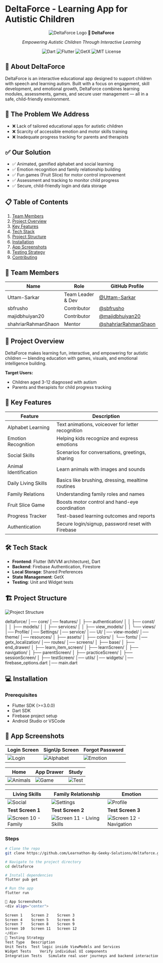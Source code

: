 # DeltaForce - Learning App for Autistic Children

<div align="center">
  
![DeltaForce Logo](https://raw.githubusercontent.com/Learnathon-By-Geeky-Solutions/deltaforce/SBF_RUSHO/voice_bridge/assets/appLogo.png)
**🧩 DeltaForce**  

*Empowering Autistic Children Through Interactive Learning*  

![Dart](https://img.shields.io/badge/Dart-0175C2?style=for-the-badge&logo=dart&logoColor=white)
![Flutter](https://img.shields.io/badge/Flutter-02569B?style=for-the-badge&logo=flutter&logoColor=white)
![GetX](https://img.shields.io/badge/GetX-239120?style=for-the-badge)
![MIT License](https://img.shields.io/badge/license-MIT-blue.svg)

</div>

## 📖 About DeltaForce

DeltaForce is an interactive educational app designed to support children with speech and learning autism. Built with a focus on engagement, skill development, and emotional growth, DeltaForce combines learning modules, assessments, games, and secure user management — all in a safe, child-friendly environment.

## 🎯 The Problem We Address

- ❌ Lack of tailored educational apps for autistic children
- ❌ Scarcity of accessible emotion and motor skills training
- ❌ Inadequate progress tracking for parents and therapists

## ✅ Our Solution

- ✅ Animated, gamified alphabet and social learning
- ✅ Emotion recognition and family relationship building
- ✅ Fun games (Fruit Slice) for motor control improvement
- ✅ Assessment and tracking to monitor child progress
- ✅ Secure, child-friendly login and data storage

## 📋 Table of Contents

1. [Team Members](#-team-members)
2. [Project Overview](#-project-overview)
3. [Key Features](#-key-features)
4. [Tech Stack](#-tech-stack)
5. [Project Structure](#-project-structure)
6. [Installation](#-installation)
7. [App Screenshots](#-app-screenshots)
8. [Testing Strategy](#-testing-strategy)
9. [Contributing](#-contributing)

## 👥 Team Members

| Name | Role | GitHub Profile |
|------|------|----------------|
| Uttam-Sarkar | Team Leader & Dev | [@Uttam-Sarkar](https://github.com/Uttam-Sarkar) |
| sbfrusho | Contributor | [@sbfrusho](https://github.com/sbfrusho) |
| majidbhuiyan20 | Contributor | [@majidbhuiyan20](https://github.com/majidbhuiyan20) |
| shahriarRahmanShaon | Mentor | [@shahriarRahmanShaon](https://github.com/shahriarRahmanShaon) |

## 🚀 Project Overview

DeltaForce makes learning fun, interactive, and empowering for autistic children — blending education with games, visuals, and emotional intelligence building.

**Target Users:**
- Children aged 3-12 diagnosed with autism
- Parents and therapists for child progress tracking

## 🌟 Key Features

| Feature | Description |
|---------|-------------|
| Alphabet Learning | Text animations, voiceover for letter recognition |
| Emotion Recognition | Helping kids recognize and express emotions |
| Social Skills | Scenarios for conversations, greetings, sharing |
| Animal Identification | Learn animals with images and sounds |
| Daily Living Skills | Basics like brushing, dressing, mealtime routines |
| Family Relations | Understanding family roles and names |
| Fruit Slice Game | Boosts motor control and hand-eye coordination |
| Progress Tracker | Test-based learning outcomes and reports |
| Authentication | Secure login/signup, password reset with Firebase |

## 🛠️ Tech Stack

- **Frontend**: Flutter (MVVM architecture), Dart
- **Backend**: Firebase Authentication, Firestore
- **Local Storage**: Shared Preferences
- **State Management**: GetX
- **Testing**: Unit and Widget tests

## 🏗️ Project Structure

![Project Structure](https://github.com/Learnathon-By-Geeky-Solutions/deltaforce/blob/SBF_RUSHO/voice_bridge/assets/Screenshot%20from%202025-04-28%2010-04-24.png)

deltaforce/
│── core/
│── features/
│ ├── authentication/
│ │ ├── const/
│ │ ├── models/
│ │ ├── services/
│ │ ├── view_models/
│ │ └── views/
│── Profile/
│── Settings/
│── service/
│── UI/
│── view-model/
│── theme/
│── resources/
│ ├── assets/
│ ├── colors/
│ └── fonts/
│── getx_localization/
│── routes/
│── screens/
│ ├── base/
│ ├── end_drawer/
│ ├── learn_item_screen/
│ ├── learnScreen/
│ ├── navigation/
│ ├── parentScreen/
│ ├── practiceScreen/
│ ├── sessionScreen/
│ ├── testScreen/
│── utils/
│── widgets/
│── firebase_options.dart
│── main.dart


## 💻 Installation

### Prerequisites
- Flutter SDK (>=3.0.0)
- Dart SDK
- Firebase project setup
- Android Studio or VSCode

## 📸 App Screenshots

<div align="center">

| Login Screen | SignUp Screen | Forgot Password |
|--------------|------------------|-----------------|
| ![Login](https://raw.githubusercontent.com/Learnathon-By-Geeky-Solutions/deltaforce/SBF_RUSHO/voice_bridge/assets/DeltaForce-20250428T033830Z-001/DeltaForce/Screenshot_20250428_092340.png) | ![Alphabet](https://raw.githubusercontent.com/Learnathon-By-Geeky-Solutions/deltaforce/SBF_RUSHO/voice_bridge/assets/DeltaForce-20250428T033830Z-001/DeltaForce/Screenshot_20250428_092347.png) | ![Emotion](https://raw.githubusercontent.com/Learnathon-By-Geeky-Solutions/deltaforce/SBF_RUSHO/voice_bridge/assets/DeltaForce-20250428T033830Z-001/DeltaForce/Screenshot_20250428_092355.png) |

| Home | App Drawer | Study |
|--------------------|-----------------|---------------|
| ![Animals](https://raw.githubusercontent.com/Learnathon-By-Geeky-Solutions/deltaforce/SBF_RUSHO/voice_bridge/assets/DeltaForce-20250428T033830Z-001/DeltaForce/Screenshot_20250428_092426.png) | ![Game](https://raw.githubusercontent.com/Learnathon-By-Geeky-Solutions/deltaforce/SBF_RUSHO/voice_bridge/assets/DeltaForce-20250428T033830Z-001/DeltaForce/Screenshot_20250428_092431.png) | ![Test](https://raw.githubusercontent.com/Learnathon-By-Geeky-Solutions/deltaforce/SBF_RUSHO/voice_bridge/assets/DeltaForce-20250428T033830Z-001/DeltaForce/Screenshot_20250428_092441.png) |

| Living Skills | Family Relationship | Emotion |
|---------------|-----------------|--------------|
| ![Social](https://raw.githubusercontent.com/Learnathon-By-Geeky-Solutions/deltaforce/SBF_RUSHO/voice_bridge/assets/DeltaForce-20250428T033830Z-001/DeltaForce/Screenshot_20250428_092456.png) | ![Settings](https://raw.githubusercontent.com/Learnathon-By-Geeky-Solutions/deltaforce/SBF_RUSHO/voice_bridge/assets/DeltaForce-20250428T033830Z-001/DeltaForce/Screenshot_20250428_092502.png) | ![Profile](https://raw.githubusercontent.com/Learnathon-By-Geeky-Solutions/deltaforce/SBF_RUSHO/voice_bridge/assets/DeltaForce-20250428T033830Z-001/DeltaForce/Screenshot_20250428_092507.png) |
| **Test Screen 1** | **Test Screen 2** | **Test Screen 3** |
| ![Screen 10 - Family](https://raw.githubusercontent.com/Learnathon-By-Geeky-Solutions/deltaforce/SBF_RUSHO/voice_bridge/assets/DeltaForce-20250428T033830Z-001/DeltaForce/Screenshot_20250428_092519.png) | ![Screen 11 - Living Skills](https://raw.githubusercontent.com/Learnathon-By-Geeky-Solutions/deltaforce/SBF_RUSHO/voice_bridge/assets/DeltaForce-20250428T033830Z-001/DeltaForce/Screenshot_20250428_092527.png) | ![Screen 12 - Navigation](https://raw.githubusercontent.com/Learnathon-By-Geeky-Solutions/deltaforce/SBF_RUSHO/voice_bridge/assets/DeltaForce-20250428T033830Z-001/DeltaForce/Screenshot_20250428_092533.png) |
</div>

### Steps
```bash
# Clone the repo
git clone https://github.com/Learnathon-By-Geeky-Solutions/deltaforce.git

# Navigate to the project directory
cd deltaforce

# Install dependencies
flutter pub get

# Run the app
flutter run

📸 App Screenshots
<div align="center">
		
Screen 1	Screen 2	Screen 3
Screen 4	Screen 5	Screen 6
Screen 7	Screen 8	Screen 9
Screen 10	Screen 11	Screen 12
</div>
🧪 Testing Strategy
Test Type	Description
Unit Tests	Test logic inside ViewModels and Services
Widget Tests	Verify individual UI components
Integration Tests	Simulate real user journeys and backend interaction
